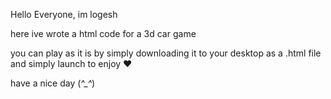 Hello Everyone, im logesh

here ive wrote a html code for a 3d car game

you can play as it is by simply downloading it to your desktop as a .html file and simply launch to enjoy ❤️

have a nice day (*^_^*)
